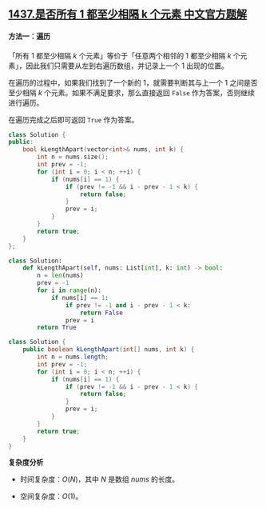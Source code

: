 ## [1437.是否所有 1 都至少相隔 k 个元素 中文官方题解](https://leetcode.cn/problems/check-if-all-1s-are-at-least-length-k-places-away/solutions/100000/shi-fou-suo-you-1-du-zhi-shao-xiang-ge-k-bxwl)

#### 方法一：遍历

「所有 $1$ 都至少相隔 $k$ 个元素」等价于「任意两个相邻的 $1$ 都至少相隔 $k$ 个元素」，因此我们只需要从左到右遍历数组，并记录上一个 $1$ 出现的位置。

在遍历的过程中，如果我们找到了一个新的 $1$，就需要判断其与上一个 $1$ 之间是否至少相隔 $k$ 个元素。如果不满足要求，那么直接返回 `False` 作为答案，否则继续进行遍历。

在遍历完成之后即可返回 `True` 作为答案。

```C++ [sol1-C++]
class Solution {
public:
    bool kLengthApart(vector<int>& nums, int k) {
        int n = nums.size();
        int prev = -1;
        for (int i = 0; i < n; ++i) {
            if (nums[i] == 1) {
                if (prev != -1 && i - prev - 1 < k) {
                    return false;
                }
                prev = i;
            }
        }
        return true;
    }
};
```

```Python [sol1-Python3]
class Solution:
    def kLengthApart(self, nums: List[int], k: int) -> bool:
        n = len(nums)
        prev = -1
        for i in range(n):
            if nums[i] == 1:
                if prev != -1 and i - prev - 1 < k:
                    return False
                prev = i
        return True
```

```Java [sol1-Java]
class Solution {
    public boolean kLengthApart(int[] nums, int k) {
        int n = nums.length;
        int prev = -1;
        for (int i = 0; i < n; ++i) {
            if (nums[i] == 1) {
                if (prev != -1 && i - prev - 1 < k) {
                    return false;
                }
                prev = i;
            }
        }
        return true;
    }
}
```

**复杂度分析**

- 时间复杂度：$O(N)$，其中 $N$ 是数组 $\textit{nums}$ 的长度。

- 空间复杂度：$O(1)$。